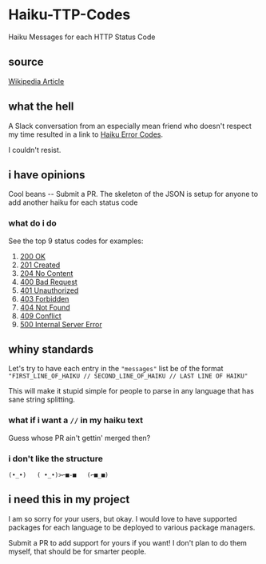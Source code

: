 # Haiku-TTP-Codes

Haiku Messages for each HTTP Status Code

## source

[Wikipedia Article](https://en.wikipedia.org/wiki/List_of_HTTP_status_codes)

## what the hell

A Slack conversation from an especially mean friend who doesn't respect my time resulted in a link to [Haiku Error Codes](https://www.gnu.org/fun/jokes/error-haiku.en.html).

I couldn't resist.


## i have opinions

Cool beans -- Submit a PR.  The skeleton of the JSON is setup for anyone to add another haiku
for each status code

### what do i do

See the top 9 status codes for examples:
1. [200 OK](./codes/official/2XX/200.json)
2. [201 Created](./codes/official/2XX/201.json)
3. [204 No Content](./codes/official/2XX/204.json)
4. [400 Bad Request](./codes/official/4XX/400.json)
5. [401 Unauthorized](./codes/official/4XX/401.json)
6. [403 Forbidden](./codes/official/4XX/403.json)
7. [404 Not Found](./codes/official/4XX/404.json)
8. [409 Conflict](./codes/official/4XX/409.json)
9. [500 Internal Server Error](./codes/official/5XX/500.json)


## whiny standards

Let's try to have each entry in the `"messages"` list be of the format
```"FIRST_LINE_OF_HAIKU // SECOND_LINE_OF_HAIKU // LAST LINE OF HAIKU"```

This will make it stupid simple for people to parse in any language that has sane string splitting.

### what if i want a `//` in my haiku text

Guess whose PR ain't gettin' merged then?

### i don't like the structure

`(•_•)   ( •_•)>⌐■-■   (⌐■_■)`

## i need this in my project

I am so sorry for your users, but okay.  I would love to have supported packages for each language to be deployed to various package managers.

Submit a PR to add support for yours if you want!  I don't plan to do them myself, that should be for smarter people.